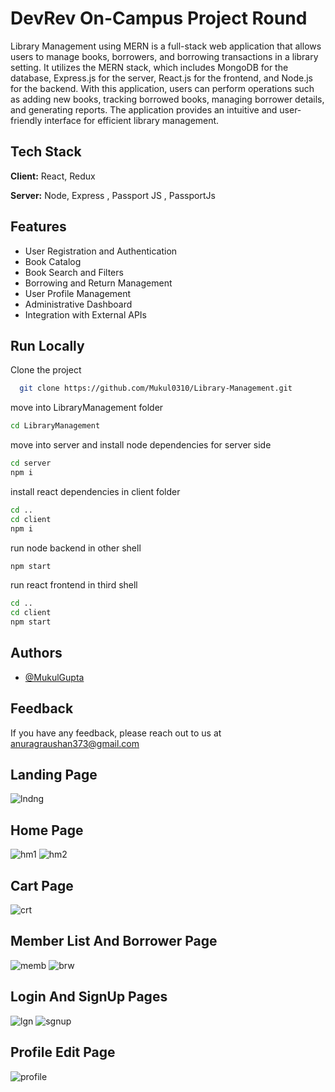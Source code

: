 # DevRev On-Campus Project Round

Library Management using MERN is a full-stack web application that allows users to manage books, borrowers, and borrowing transactions in a library setting. It utilizes the MERN stack, which includes MongoDB for the database, Express.js for the server, React.js for the frontend, and Node.js for the backend. With this application, users can perform operations such as adding new books, tracking borrowed books, managing borrower details, and generating reports. The application provides an intuitive and user-friendly interface for efficient library management.

## Tech Stack

**Client:** React, Redux

**Server:** Node, Express , Passport JS , PassportJs

## Features

- User Registration and Authentication
- Book Catalog
- Book Search and Filters
- Borrowing and Return Management
- User Profile Management
- Administrative Dashboard
- Integration with External APIs

## Run Locally

Clone the project

```bash
  git clone https://github.com/Mukul0310/Library-Management.git
```

move into LibraryManagement folder

```bash
cd LibraryManagement
```

move into server and install node dependencies for server side

```bash
cd server
npm i
```

install react dependencies in client folder

```bash
cd ..
cd client
npm i
```

run node backend in other shell

```bash
npm start
```

run react frontend in third shell

```bash
cd ..
cd client
npm start
```

## Authors

- [@MukulGupta](https://github.com/Mukul0310)

## Feedback

If you have any feedback, please reach out to us at anuragraushan373@gmail.com

## Landing Page

![lndng](https://github.com/AnuragRoshan/LibraryManagement/blob/main/client/public/web-img/landing.jpg?raw=true)

## Home Page

![hm1](https://github.com/AnuragRoshan/LibraryManagement/blob/main/client/public/web-img/home-1.jpg?raw=true)
![hm2](https://github.com/AnuragRoshan/LibraryManagement/blob/main/client/public/web-img/home-2.jpg?raw=true)

## Cart Page

![crt](https://github.com/AnuragRoshan/LibraryManagement/blob/main/client/public/web-img/cart.jpg?raw=true)

## Member List And Borrower Page

![memb](https://github.com/AnuragRoshan/LibraryManagement/blob/main/client/public/web-img/member.jpg?raw=true)
![brw](https://github.com/AnuragRoshan/LibraryManagement/blob/main/client/public/web-img/borrower.jpg?raw=true)

## Login And SignUp Pages

![lgn](https://github.com/AnuragRoshan/LibraryManagement/blob/main/client/public/web-img/logins.jpg?raw=true)
![sgnup](https://github.com/AnuragRoshan/LibraryManagement/blob/main/client/public/web-img/signup.jpg?raw=true)

## Profile Edit Page

![profile](https://github.com/AnuragRoshan/LibraryManagement/blob/main/client/public/web-img/profileEdit.jpg?raw=true)
